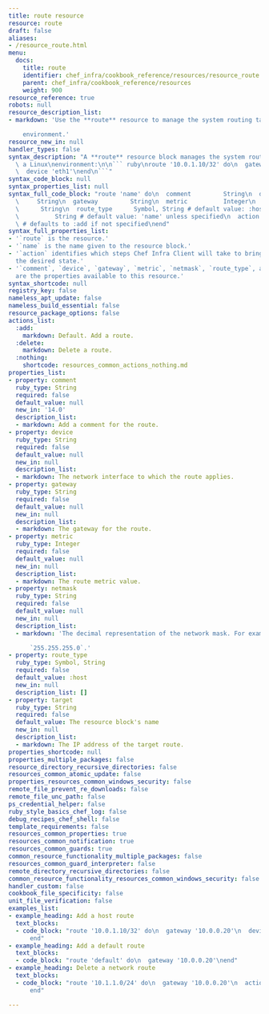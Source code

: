 ```yaml
---
title: route resource
resource: route
draft: false
aliases:
- /resource_route.html
menu:
  docs:
    title: route
    identifier: chef_infra/cookbook_reference/resources/resource_route.md route
    parent: chef_infra/cookbook_reference/resources
    weight: 900
resource_reference: true
robots: null
resource_description_list:
- markdown: 'Use the **route** resource to manage the system routing table in a Linux

    environment.'
resource_new_in: null
handler_types: false
syntax_description: "A **route** resource block manages the system routing table in\
  \ a Linux\nenvironment:\n\n``` ruby\nroute '10.0.1.10/32' do\n  gateway '10.0.0.20'\n\
  \  device 'eth1'\nend\n```"
syntax_code_block: null
syntax_properties_list: null
syntax_full_code_block: "route 'name' do\n  comment         String\n  device     \
  \     String\n  gateway         String\n  metric          Integer\n  netmask   \
  \      String\n  route_type      Symbol, String # default value: :host\n  target\
  \          String # default value: 'name' unless specified\n  action          Symbol\
  \ # defaults to :add if not specified\nend"
syntax_full_properties_list:
- '`route` is the resource.'
- '`name` is the name given to the resource block.'
- '`action` identifies which steps Chef Infra Client will take to bring the node into
  the desired state.'
- '`comment`, `device`, `gateway`, `metric`, `netmask`, `route_type`, and `target`
  are the properties available to this resource.'
syntax_shortcode: null
registry_key: false
nameless_apt_update: false
nameless_build_essential: false
resource_package_options: false
actions_list:
  :add:
    markdown: Default. Add a route.
  :delete:
    markdown: Delete a route.
  :nothing:
    shortcode: resources_common_actions_nothing.md
properties_list:
- property: comment
  ruby_type: String
  required: false
  default_value: null
  new_in: '14.0'
  description_list:
  - markdown: Add a comment for the route.
- property: device
  ruby_type: String
  required: false
  default_value: null
  new_in: null
  description_list:
  - markdown: The network interface to which the route applies.
- property: gateway
  ruby_type: String
  required: false
  default_value: null
  new_in: null
  description_list:
  - markdown: The gateway for the route.
- property: metric
  ruby_type: Integer
  required: false
  default_value: null
  new_in: null
  description_list:
  - markdown: The route metric value.
- property: netmask
  ruby_type: String
  required: false
  default_value: null
  new_in: null
  description_list:
  - markdown: 'The decimal representation of the network mask. For example:

      `255.255.255.0`.'
- property: route_type
  ruby_type: Symbol, String
  required: false
  default_value: :host
  new_in: null
  description_list: []
- property: target
  ruby_type: String
  required: false
  default_value: The resource block's name
  new_in: null
  description_list:
  - markdown: The IP address of the target route.
properties_shortcode: null
properties_multiple_packages: false
resource_directory_recursive_directories: false
resources_common_atomic_update: false
properties_resources_common_windows_security: false
remote_file_prevent_re_downloads: false
remote_file_unc_path: false
ps_credential_helper: false
ruby_style_basics_chef_log: false
debug_recipes_chef_shell: false
template_requirements: false
resources_common_properties: true
resources_common_notification: true
resources_common_guards: true
common_resource_functionality_multiple_packages: false
resources_common_guard_interpreter: false
remote_directory_recursive_directories: false
common_resource_functionality_resources_common_windows_security: false
handler_custom: false
cookbook_file_specificity: false
unit_file_verification: false
examples_list:
- example_heading: Add a host route
  text_blocks:
  - code_block: "route '10.0.1.10/32' do\n  gateway '10.0.0.20'\n  device 'eth1'\n\
      end"
- example_heading: Add a default route
  text_blocks:
  - code_block: "route 'default' do\n  gateway '10.0.0.20'\nend"
- example_heading: Delete a network route
  text_blocks:
  - code_block: "route '10.1.1.0/24' do\n  gateway '10.0.0.20'\n  action :delete\n\
      end"

---
```


